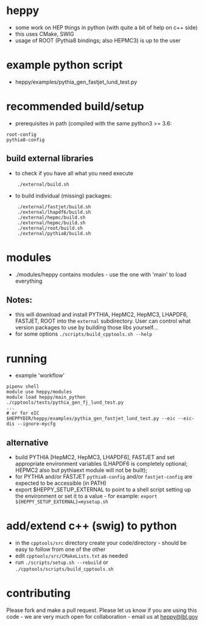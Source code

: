 # heppy

- some work on HEP things in python (with quite a bit of help on c++ side)
- this uses CMake, SWIG
- usage of ROOT (Pythia8 bindings; also HEPMC3) is up to the user

# example python script

 - heppy/examples/pythia_gen_fastjet_lund_test.py
 
# recommended build/setup

 - prerequisites in path (compiled with the same python3 >= 3.6:
 ```
 root-config
 pythia8-config
 ```

## build external libraries

 - to check if you have all what you need execute

```
	./external/build.sh
```

- to build individual (missing) packages:

```
	./external/fastjet/build.sh
	./external/lhapdf6/build.sh
	./external/hepmc/build.sh
	./external/hepmc/build.sh
	./external/root/build.sh
	./external/pythia8/build.sh

```

# modules

- ./modules/heppy contains modules - use the one with 'main' to load everything


## Notes: 

- this will download and install PYTHIA, HepMC2, HepMC3, LHAPDF6, FASTJET, ROOT into the `external` subdirectory. User can control what version packages to use by building those libs yourself...
- for some options `./scripts/build_cpptools.sh --help`

# running

- example 'workflow'

```
pipenv shell
module use heppy/modules
module load heppy/main_python
./cpptools/tests/pythia_gen_fj_lund_test.py
...
# or for eIC
$HEPPYDIR/heppy/examples/pythia_gen_fastjet_lund_test.py --eic --eic-dis --ignore-mycfg
```

## alternative

- build PYTHIA [HepMC2, HepMC3, LHAPDF6], FASTJET and set appropriate environment variables (LHAPDF6 is completely optional; HEPMC2 also but pythiaext module will not be built);
- for PYTHIA and/or FASTJET `pythia8-config` and/or `fastjet-config` are expected to be accessible (in PATH)
- export $HEPPY_SETUP_EXTERNAL to point to a shell script setting up the environment or set it to a value - for example: `export ${HEPPY_SETUP_EXTERNAL}=mysetup.sh`

# add/extend c++ (swig) to python

- in the `cpptools/src` directory create your code/directory - should be easy to follow from one of the other
- edit `cpptools/src/CMakeLists.txt` as needed
- run `./scripts/setup.sh --rebuild` or `./cpptools/scripts/build_cpptools.sh`

# contributing

Please fork and make a pull request.
Please let us know if you are using this code - we are very much open for collaboration - email us at heppy@lbl.gov
